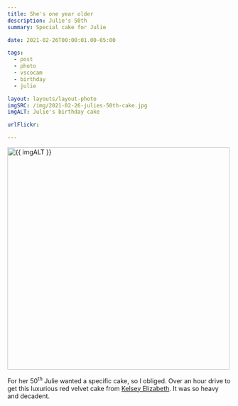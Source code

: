 ```yaml
---
title: She's one year older
description: Julie's 50th
summary: Special cake for Julie

date: 2021-02-26T00:00:01.00-05:00

tags:
  - post
  - photo
  - vscocam
  - birthday
  - julie

layout: layouts/layout-photo
imgSRC: /img/2021-02-26-julies-50th-cake.jpg
imgALT: Julie's birthday cake

urlFlickr:

---
```

<p><img class="u-photo img-polaroid" src="{{ imgSRC }}" alt="{{ imgALT }}" width="500" height="500"></p>

For her 50<sup>th</sup> Julie wanted a specific cake, so I obliged. Over an hour drive to get this luxurious red velvet cake from [Kelsey Elizabeth](https://kelseyelizabethcakes.com "amazing cakes and sweets"). It was so heavy and decadent.
